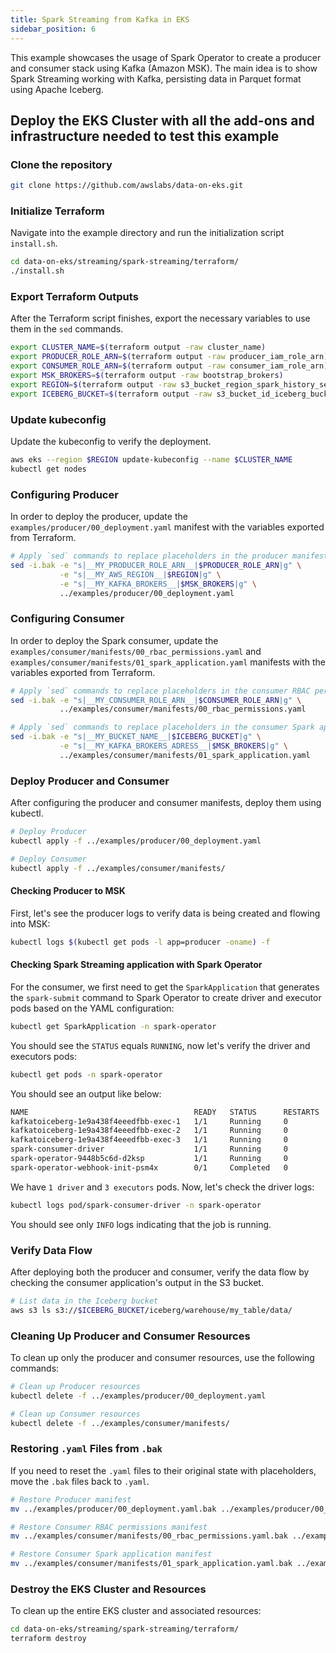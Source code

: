 ```yaml
---
title: Spark Streaming from Kafka in EKS
sidebar_position: 6
---
```


This example showcases the usage of Spark Operator to create a producer and consumer stack using Kafka (Amazon MSK). The main idea is to show Spark Streaming working with Kafka, persisting data in Parquet format using Apache Iceberg.

## Deploy the EKS Cluster with all the add-ons and infrastructure needed to test this example

### Clone the repository

```bash
git clone https://github.com/awslabs/data-on-eks.git
```

### Initialize Terraform

Navigate into the example directory and run the initialization script `install.sh`.

```bash
cd data-on-eks/streaming/spark-streaming/terraform/
./install.sh
```

### Export Terraform Outputs

After the Terraform script finishes, export the necessary variables to use them in the `sed` commands.

```bash
export CLUSTER_NAME=$(terraform output -raw cluster_name)
export PRODUCER_ROLE_ARN=$(terraform output -raw producer_iam_role_arn)
export CONSUMER_ROLE_ARN=$(terraform output -raw consumer_iam_role_arn)
export MSK_BROKERS=$(terraform output -raw bootstrap_brokers)
export REGION=$(terraform output -raw s3_bucket_region_spark_history_server)
export ICEBERG_BUCKET=$(terraform output -raw s3_bucket_id_iceberg_bucket)
```

### Update kubeconfig

Update the kubeconfig to verify the deployment.

```bash
aws eks --region $REGION update-kubeconfig --name $CLUSTER_NAME
kubectl get nodes
```

### Configuring Producer

In order to deploy the producer, update the `examples/producer/00_deployment.yaml` manifest with the variables exported from Terraform.

```bash
# Apply `sed` commands to replace placeholders in the producer manifest
sed -i.bak -e "s|__MY_PRODUCER_ROLE_ARN__|$PRODUCER_ROLE_ARN|g" \
           -e "s|__MY_AWS_REGION__|$REGION|g" \
           -e "s|__MY_KAFKA_BROKERS__|$MSK_BROKERS|g" \
           ../examples/producer/00_deployment.yaml
```

### Configuring Consumer

In order to deploy the Spark consumer, update the `examples/consumer/manifests/00_rbac_permissions.yaml` and `examples/consumer/manifests/01_spark_application.yaml` manifests with the variables exported from Terraform.

```bash
# Apply `sed` commands to replace placeholders in the consumer RBAC permissions manifest
sed -i.bak -e "s|__MY_CONSUMER_ROLE_ARN__|$CONSUMER_ROLE_ARN|g" \
           ../examples/consumer/manifests/00_rbac_permissions.yaml

# Apply `sed` commands to replace placeholders in the consumer Spark application manifest
sed -i.bak -e "s|__MY_BUCKET_NAME__|$ICEBERG_BUCKET|g" \
           -e "s|__MY_KAFKA_BROKERS_ADRESS__|$MSK_BROKERS|g" \
           ../examples/consumer/manifests/01_spark_application.yaml
```

### Deploy Producer and Consumer

After configuring the producer and consumer manifests, deploy them using kubectl.

```bash
# Deploy Producer
kubectl apply -f ../examples/producer/00_deployment.yaml

# Deploy Consumer
kubectl apply -f ../examples/consumer/manifests/
```

#### Checking Producer to MSK

First, let's see the producer logs to verify data is being created and flowing into MSK:

```bash
kubectl logs $(kubectl get pods -l app=producer -oname) -f
```

#### Checking Spark Streaming application with Spark Operator

For the consumer, we first need to get the `SparkApplication` that generates the `spark-submit` command to Spark Operator to create driver and executor pods based on the YAML configuration:

```bash
kubectl get SparkApplication -n spark-operator
```

You should see the `STATUS` equals `RUNNING`, now let's verify the driver and executors pods:

```bash
kubectl get pods -n spark-operator
```

You should see an output like below:

```bash
NAME                                     READY   STATUS      RESTARTS   AGE
kafkatoiceberg-1e9a438f4eeedfbb-exec-1   1/1     Running     0          7m15s
kafkatoiceberg-1e9a438f4eeedfbb-exec-2   1/1     Running     0          7m14s
kafkatoiceberg-1e9a438f4eeedfbb-exec-3   1/1     Running     0          7m14s
spark-consumer-driver                    1/1     Running     0          9m
spark-operator-9448b5c6d-d2ksp           1/1     Running     0          117m
spark-operator-webhook-init-psm4x        0/1     Completed   0          117m
```

We have `1 driver` and `3 executors` pods. Now, let's check the driver logs:

```bash
kubectl logs pod/spark-consumer-driver -n spark-operator
```

You should see only `INFO` logs indicating that the job is running.

### Verify Data Flow

After deploying both the producer and consumer, verify the data flow by checking the consumer application's output in the S3 bucket.

```bash
# List data in the Iceberg bucket
aws s3 ls s3://$ICEBERG_BUCKET/iceberg/warehouse/my_table/data/
```

### Cleaning Up Producer and Consumer Resources

To clean up only the producer and consumer resources, use the following commands:

```bash
# Clean up Producer resources
kubectl delete -f ../examples/producer/00_deployment.yaml

# Clean up Consumer resources
kubectl delete -f ../examples/consumer/manifests/
```

### Restoring `.yaml` Files from `.bak`

If you need to reset the `.yaml` files to their original state with placeholders, move the `.bak` files back to `.yaml`.

```bash
# Restore Producer manifest
mv ../examples/producer/00_deployment.yaml.bak ../examples/producer/00_deployment.yaml

# Restore Consumer RBAC permissions manifest
mv ../examples/consumer/manifests/00_rbac_permissions.yaml.bak ../examples/consumer/manifests/00_rbac_permissions.yaml

# Restore Consumer Spark application manifest
mv ../examples/consumer/manifests/01_spark_application.yaml.bak ../examples/consumer/manifests/01_spark_application.yaml
```

### Destroy the EKS Cluster and Resources

To clean up the entire EKS cluster and associated resources:

```bash
cd data-on-eks/streaming/spark-streaming/terraform/
terraform destroy
```